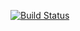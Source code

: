 [![Build Status](https://app.travis-ci.com/MichaelKirss/tgbot-2-7-14.svg?token=hynYigTKZQyRviuaHRgj&branch=main)](https://app.travis-ci.com/MichaelKirss/tgbot-2-7-14)